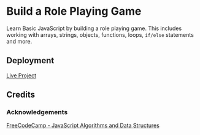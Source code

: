 # Build a Role Playing Game
Learn Basic JavaScript by building a role playing game.  This includes working with arrays, strings, objects, functions, loops, `if/else` statements and more.

## Deployment

[Live Project](https://derektypist.github.io/build-a-role-playing-game)

## Credits

### Acknowledgements

[FreeCodeCamp - JavaScript Algorithms and Data Structures](https://www.freecodecamp.org/learn/javascript-algorithms-and-data-structures-v8/)
